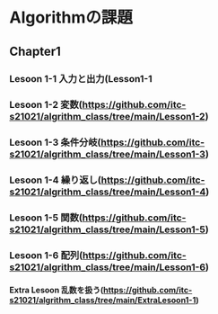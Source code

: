 # Algorithmの課題<br>
## Chapter1<br>
### Lesoon 1-1 入力と出力(Lesson1-1<br>
### Lesoon 1-2 変数(https://github.com/itc-s21021/algrithm_class/tree/main/Lesson1-2)<br>
### Lesoon 1-3 条件分岐(https://github.com/itc-s21021/algrithm_class/tree/main/Lesson1-3)<br>
### Lesoon 1-4 繰り返し(https://github.com/itc-s21021/algrithm_class/tree/main/Lesson1-4)<br>
### Lesoon 1-5 関数(https://github.com/itc-s21021/algrithm_class/tree/main/Lesson1-5)<br>
### Lesoon 1-6 配列(https://github.com/itc-s21021/algrithm_class/tree/main/Lesson1-6)<br>
#### Extra Lesoon 乱数を扱う(https://github.com/itc-s21021/algrithm_class/tree/main/ExtraLesoon1-1)
